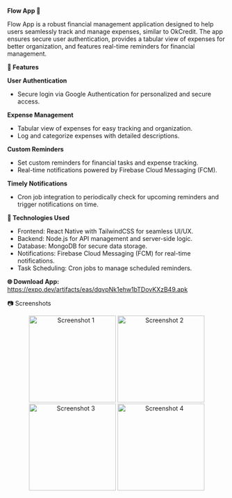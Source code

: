 **Flow App 📱**

Flow App is a robust financial management application designed to help users seamlessly track and manage expenses, similar to OkCredit. The app ensures secure user authentication, provides a tabular view of expenses for better organization, and features real-time reminders for financial management.

**🌟 Features**

**User Authentication**
  - Secure login via Google Authentication for personalized and secure access.
    
**Expense Management**
  - Tabular view of expenses for easy tracking and organization.
  - Log and categorize expenses with detailed descriptions.

**Custom Reminders**
  - Set custom reminders for financial tasks and expense tracking.
  - Real-time notifications powered by Firebase Cloud Messaging (FCM).

**Timely Notifications**
  - Cron job integration to periodically check for upcoming reminders and trigger notifications on time.
    
**🚀 Technologies Used**
  - Frontend: React Native with TailwindCSS for seamless UI/UX.
  - Backend: Node.js for API management and server-side logic.
  - Database: MongoDB for secure data storage.
  - Notifications: Firebase Cloud Messaging (FCM) for real-time notifications.
  - Task Scheduling: Cron jobs to manage scheduled reminders.

**🌐 Download App:** https://expo.dev/artifacts/eas/dqvpNk1ehw1bTDovKXzB49.apk

📷 Screenshots

<p align="center">
  <img src="https://github.com/user-attachments/assets/8b2e95d6-9eb1-4132-8207-d9dd224f29c1" alt="Screenshot 1" width="200"/>
  <img src="https://github.com/user-attachments/assets/a5f5b3b6-55ac-41af-bc3b-80cc95f7bdd0" alt="Screenshot 2" width="200"/>
  <img src="https://github.com/user-attachments/assets/a50bb33e-7525-46c4-bebe-0e0df3c2ef66" alt="Screenshot 3" width="200"/>
  <img src="https://github.com/user-attachments/assets/16df51a9-ef86-4792-bad8-0fefdfb9b76a" alt="Screenshot 4" width="200"/>
</p>







